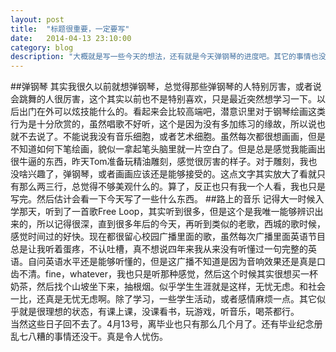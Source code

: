 ```yaml
---
layout: post
title:  "标题很重要，一定要写"
date:   2014-04-13 23:10:00
category: blog
description: "大概就是写一些今天的想法，还有就是今天弹钢琴的进度吧。其它的事情也没有很多值得说起来的。"
---
```

##弹钢琴
其实我很久以前就想弹钢琴，总觉得那些弹钢琴的人特别厉害，或者说会跳舞的人很厉害，这个其实以前也不是特别喜欢，只是最近突然想学习一下。以后出门在外可以炫技能什么的。看起来会比较高端吧，潜意识里对于钢琴绘画这类行为是十分欣赏的，虽然唱歌不好听，这个是因为没有多加练习的缘故，所以说也就不去说了。不能说我没有音乐细胞，或者艺术细胞。虽然每次都很想画画，但是不知道如何下笔绘画，貌似一拿起笔头脑里就一片空白了。但是总是感觉我能画出很牛逼的东西，昨天Tom准备玩精油雕刻，感觉很厉害的样子。对于雕刻，我也没啥兴趣了，弹钢琴，或者画画应该还是能够接受的。这点文字其实放大了看就只有那么两三行，总觉得不够美观什么的。算了，反正也只有我一个人看，我也只是写完。然后估计会看一下今天写了一些什么东西。
##路上的音乐
记得大一时候入学那天，听到了一首歌Free Loop，其实听到很多，但是这个是我唯一能够辨识出来的，所以记得很深，直到很多年后的今天，再听到类似的老歌，西城的歌时候，感觉时间过的好快。现在都很留心校园广播里面的歌，虽然每次广播里面英语节目总是让我听着蛋疼，不认吐槽，真不想说四年来我从来没有听懂过一句完整的英语。自问英语水平还是能够听懂的，但是这广播不知道是因为音响效果还是真是口齿不清。fine，whatever，我也只是听那种感觉，然后这个时候其实很想买一杯奶茶，然后找个山坡坐下来，抽根烟。似乎学生生涯就是这样，无忧无虑。和社会一比，还真是无忧无虑啊。除了学习，一些学生活动，或者感情麻烦一点。其它似乎就是很理想的状态，有课上课，没课看书，玩游戏，听音乐，喝茶都行。   
当然这些日子回不去了。4月13号，离毕业也只有那么几个月了。还有毕业纪念册乱七八糟的事情还没干。真是令人忧伤。